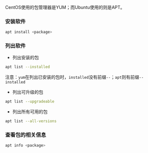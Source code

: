 CentOS使用的包管理器是YUM；而Ubuntu使用的则是APT。

### 安装软件

```bash
apt install <package>
```

### 列出软件

* 列出安装的包

```bash
apt list --installed
```

注意：`yum`在列出已安装的包时，`installed`没有前缀`--`；`apt`则有前缀`--installed`

* 列出可升级的包

```bash
apt list --upgradeable
```

* 列出所有可用的包

```bash
apt list --all-versions
```

### 查看包的相关信息

```bash
apt info <package>
```

